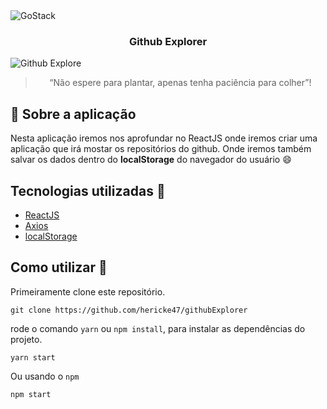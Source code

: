 <img alt="GoStack" src="https://storage.googleapis.com/golden-wind/bootcamp-gostack/header-desafios.png" />

<h3 align="center">
  Github Explorer
</h3>

<img src="https://i.postimg.cc/nh03Vp2n/screenshot-github-explore.png" alt="Github Explore"/>

<blockquote align="center">“Não espere para plantar, apenas tenha paciência para colher”!</blockquote>


## :rocket: Sobre a aplicação

Nesta aplicação iremos nos aprofundar no ReactJS onde iremos criar uma aplicação que irá mostar os repositórios do github. Onde iremos também salvar os dados dentro do **localStorage** do navegador do usuário :smile:

## Tecnologias utilizadas :memo:

- [ReactJS](https://reactjs.org/)
- [Axios](https://github.com/axios/axios)
- [localStorage](https://developer.mozilla.org/en-US/docs/Web/API/Window/localStorage)

## Como utilizar 🤔

Primeiramente clone este repositório.

```
git clone https://github.com/hericke47/githubExplorer
```
rode o comando `yarn` ou `npm install`, para instalar as dependências do projeto.

```
yarn start
```

Ou usando o `npm`

```
npm start
```
